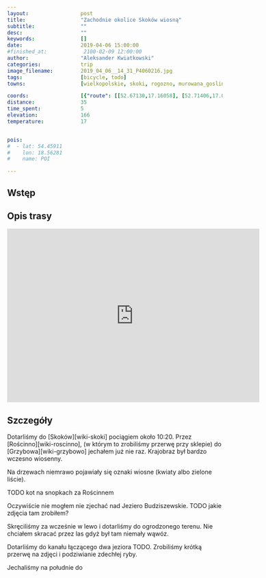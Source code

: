 ```yaml
---
layout:                 post
title:                  "Zachodnie okolice Skoków wiosną"
subtitle:               ""
desc:                   ""
keywords:               []
date:                   2019-04-06 15:00:00
#finished_at:            2100-02-09 12:00:00
author:                 "Aleksander Kwiatkowski"
categories:             trip
image_filename:         2019_04_06__14_31_P4060216.jpg
tags:                   [bicycle, todo]
towns:                  [wielkopolskie, skoki, rogozno, murowana_goslina]

coords:                 [{"route": [[52.67130,17.16058], [52.71406,17.09415], [52.69414,17.07063], [52.67072,17.06153], [52.66947,17.02754], [52.64094,17.03527], [52.63375,17.10685], [52.61291,17.09312]], "type": "bicycle"}]
distance:               35
time_spent:             5
elevation:              166
temperature:            17


pois:
#  - lat: 54.45911
#    lon: 18.56281
#    name: POI

---
```



## Wstęp

## Opis trasy

<iframe height='405' width='590' frameborder='0' allowtransparency='true' scrolling='no' src='https://www.strava.com/activities/2269901861/embed/bd5fe118945cf74925a5a6688c876746b103b57b'></iframe>

## Szczegóły

Dotarliśmy do [Skoków][wiki-skoki] pociągiem około 10:20. Przez [Rościnno][wiki-roscinno],
(w którym to zrobiliśmy przerwę przy sklepie)
do [Grzybowa][wiki-grzybowo] jechałem już nie raz. Krajobraz był bardzo
wczesno wiosenny.

Na drzewach niemrawo pojawiały się oznaki wiosne (kwiaty albo zielone liście).

TODO kot na snopkach za Rościnnem

Oczywiście nie mogłem nie zjechać nad Jeziero Budziszewskie. TODO jakie zdjęcia tam zrobiłem?

Skręciliśmy za wcześnie w lewo i dotarliśmy do ogrodzonego terenu. Nie chciałem skracać
przez las gdyż był tam niemały wąwóz.

Dotarliśmy do kanału łączącego dwa jeziora TODO. Zrobiliśmy krótką przerwę
na zdjęci i podziwianie zdechłej ryby.

Jechaliśmy na południe do
